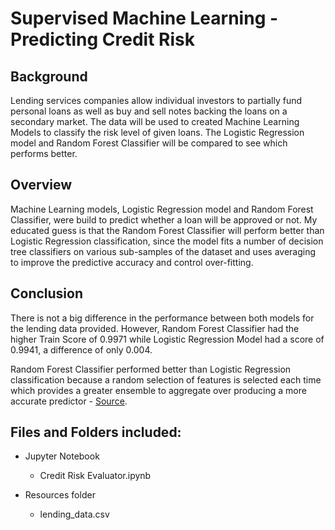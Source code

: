 # Supervised Machine Learning - Predicting Credit Risk

## Background
Lending services companies allow individual investors to partially fund personal loans as well as buy and sell notes backing the loans on a secondary market. The data will be used to created Machine Learning Models to classify the risk level of given loans. The Logistic Regression model and Random Forest Classifier will be compared to see which performs better.

## Overview
Machine Learning models, Logistic Regression model and Random Forest Classifier, were build to predict whether a loan will be approved or not. My educated guess is that the Random Forest Classifier will perform better than Logistic Regression classification, since the model fits a number of decision tree classifiers on various sub-samples of the dataset and uses averaging to improve the predictive accuracy and control over-fitting.


## Conclusion
There is not a big difference in the performance between both models for the lending data provided. However, Random Forest Classifier had the higher Train Score of 0.9971 while Logistic Regression Model had a score of 0.9941, a difference of only 0.004.

Random Forest Classifier performed better than Logistic Regression classification because a random selection of features is selected each time which provides a greater ensemble to aggregate over producing a more accurate predictor - [Source](https://towardsdatascience.com/ensemble-methods-in-machine-learning-what-are-they-and-why-use-them-68ec3f9fef5f).

## Files and Folders included:
* Jupyter Notebook 
  * Credit Risk Evaluator.ipynb
  
* Resources folder
  * lending_data.csv